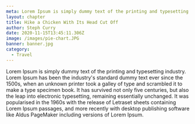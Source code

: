 ```yaml
---
meta: Lorem Ipsum is simply dummy text of the printing and typesetting industry.
layout: chapter
title: Hike a Chicken With Its Head Cut Off
author: Steph Curry
date: 2020-11-15T13:45:11.306Z
image: /images/pie-chart.JPG
banner: banner.jpg
category:
  - Travel
---
```


Lorem Ipsum is simply dummy text of the printing and typesetting industry. Lorem Ipsum has been the industry's standard dummy text ever since the 1500s, when an unknown printer took a galley of type and scrambled it to make a type specimen book. It has survived not only five centuries, but also the leap into electronic typesetting, remaining essentially unchanged. It was popularised in the 1960s with the release of Letraset sheets containing Lorem Ipsum passages, and more recently with desktop publishing software like Aldus PageMaker including versions of Lorem Ipsum.